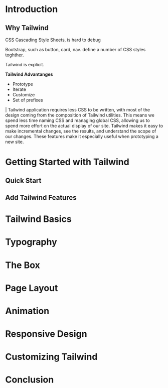 
# Introduction

## Why Tailwind

CSS Cascading Style Sheets, is hard to debug

Bootstrap, such as button, card, nav. define a number of CSS styles toghther.

Tailwind is explicit.

**Tailwind Advantanges**

- Prototype
- Iterate
- Customize
- Set of prefixes

| Tailwind application requires less CSS to be written, with most of the design coming from the composition of Tailwind utilities. This means we spend less time naming CSS and managing global CSS, allowing us to spend more effort on the actual display of our site. Tailwind makes it easy to make incremental changes, see the results, and understand the scope of our changes. These features make it especially useful when prototyping a new site.


# Getting Started with Tailwind

## Quick Start

## Add Tailwind Features

# Tailwind Basics

# Typography

# The Box

# Page Layout

# Animation

# Responsive Design

# Customizing Tailwind

# Conclusion

